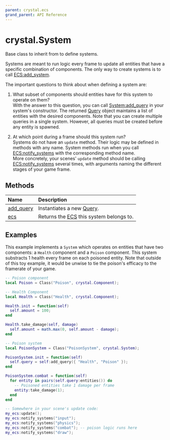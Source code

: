 ```yaml
---
parent: crystal.ecs
grand_parent: API Reference
---
```


# crystal.System

Base class to inherit from to define systems.

Systems are meant to run logic every frame to update all entities that have a specific combination of components. The only way to create systems is to call [ECS:add_system](ecs_add_system).

The important questions to think about when defining a system are:

1. What subset of components should entities have for this system to operate on them?  
   With the answer to this question, you can call [System:add_query](system_add_query) in your system's constructor. The returned [Query](query) object maintains a list of entities with the desired components. Note that you can create multiple queries in a single system. However, all queries must be created before any entity is spawned.

2. At which point during a frame should this system run?  
   Systems do not have an `update` method. Their logic may be defined in methods with any name. System methods run when you call [ECS:notify_systems](ecs_notify_systems) with the corresponding method name.  
   More concretely, your scenes' `update` method should be calling [ECS:notify_systems](ecs_notify_systems) several times, with arguments naming the different stages of your game frame.

## Methods

| Name                          | Description                                    |
| :---------------------------- | :--------------------------------------------- |
| [add_query](system_add_query) | Instantiates a new [Query](query).             |
| [ecs](system_ecs)             | Returns the [ECS](ecs) this system belongs to. |

## Examples

This example implements a `System` which operates on entities that have two components: a `Health` component and a `Poison` component. This system substracts 1 health every frame on each poisoned entity. Note that outside of this toy example, it would be unwise to tie the poison's efficacy to the framerate of your game.

```lua
-- Poison component
local Poison = Class("Poison", crystal.Component);

-- Health Component
local Health = Class("Health", crystal.Component);

Health.init = function(self)
  self.amount = 100;
end

Health.take_damage(self, damage)
  self.amount = math.max(0, self.amount - damage);
end

-- Poison system
local PoisonSystem = Class("PoisonSystem", crystal.System);

PoisonSystem.init = function(self)
  self.query = self:add_query({ "Health", "Poison" });
end

PoisonSystem.combat = function(self)
  for entity in pairs(self.query:entities()) do
    -- Poisoned entities take 1 damage per frame
    entity:take_damage(1);
  end
end

-- Somewhere in your scene's update code:
my_ecs:update();
my_ecs:notify_systems("input");
my_ecs:notify_systems("physics");
my_ecs:notify_systems("combat"); -- poison logic runs here
my_ecs:notify_systems("draw");
```
